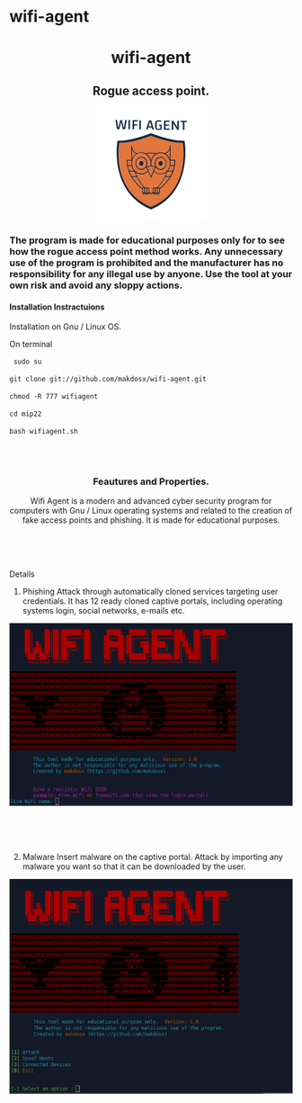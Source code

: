 # wifi-agent

 <h1 align="center"> wifi-agent </h1>
 
 <h2 align="center"> Rogue access point. </h2> 

<p align="center">
<img src="logo/logo.png">  </br>
</p>


<h3>

The program is made for educational purposes only for to see how the rogue access point method works.
Any unnecessary use of the program is prohibited and the manufacturer has no responsibility for any illegal use by anyone.
Use the tool at your own risk and avoid any sloppy actions.

 </h3>
 
<p>
  
<h4> Installation Instractuions </h4>

Installation on Gnu / Linux OS. </br>

On terminal </br>

```diff
 sudo su 
```

```diff
git clone git://github.com/makdosx/wifi-agent.git 
```
```diff
chmod -R 777 wifiagent 
```

```diff
cd mip22
```

```diff
bash wifiagent.sh
```

</br> </br>

</p>



<h3 align="center">
Feautures and Properties.
</h3>

<p align="center">
Wifi Agent is a modern and advanced cyber security program for computers with Gnu / Linux operating systems and related to the creation of fake access points and phishing.
It is made for educational purposes.
</p>

 
<br/> <br/> <br/> 

<p>
 
Details

 
1) Phishing 
  Attack through automatically cloned services targeting user credentials.
  It has 12 ready cloned captive portals, including operating systems login, social networks, e-mails etc. </br>
 
<img src="sc/sc1.png">
</p>

<br/> <br/> <br/> 

<p>
 
2) Malware 
  Insert malware on the captive portal. 
  Attack by importing any malware you want so that it can be downloaded by the user.
 
<img src="sc/sc2.png">
 
 
</p>
